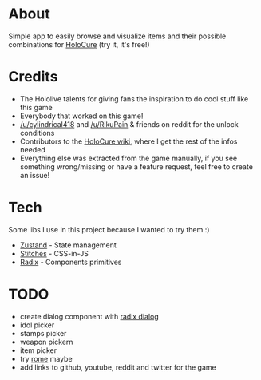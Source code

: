 # About

Simple app to easily browse and visualize items and their possible combinations for [HoloCure](https://kay-yu.itch.io/holocure) (try it, it's free!)

# Credits

- The Hololive talents for giving fans the inspiration to do cool stuff like this game
- Everybody that worked on this game!
- [/u/cylindrical418](https://www.reddit.com/r/holocure/comments/vkcri9/unlock_conditions) and [/u/RikuPain](https://www.reddit.com/r/holocure/comments/x9qong/unlock_requirement_of_new_stuff) & friends on reddit for the unlock conditions
- Contributors to the [HoloCure wiki](https://holocure.fandom.com/wiki/HoloCure_Wiki), where I get the rest of the infos needed
- Everything else was extracted from the game manually, if you see something wrong/missing or have a feature request, feel free to create an issue!

# Tech

Some libs I use in this project because I wanted to try them :)

- [Zustand](https://github.com/pmndrs/zustand) - State management
- [Stitches](https://stitches.dev/) - CSS-in-JS
- [Radix](https://www.radix-ui.com) - Components primitives

# TODO

- create dialog component with [radix dialog](https://www.radix-ui.com/docs/primitives/components/dialog)
- idol picker
- stamps picker
- weapon pickern
- item picker
- try [rome](https://rome.tools/) maybe
- add links to github, youtube, reddit and twitter for the game
